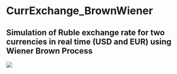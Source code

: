# CurrExchange_BrownWiener

## Simulation of Ruble exchange rate for two currencies in real time (USD and EUR) using Wiener Brown Process

<img src="https://github.com/rafaelmt35/CurrExchange_BrownWienerProcess/assets/99629720/76070b2a-1159-4cd4-8e0f-ea3f863cd19c">

